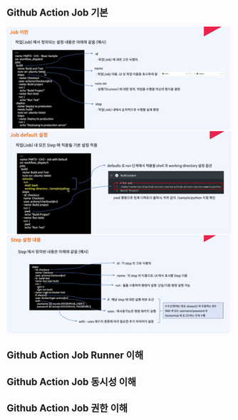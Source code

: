 ## Github Action Job 기본
![img.png](img.png)
![img_1.png](img_1.png)
![img_2.png](img_2.png)

## Github Action Job Runner 이해
## Github Action Job 동시성 이해
## Github Action Job 권한 이해
